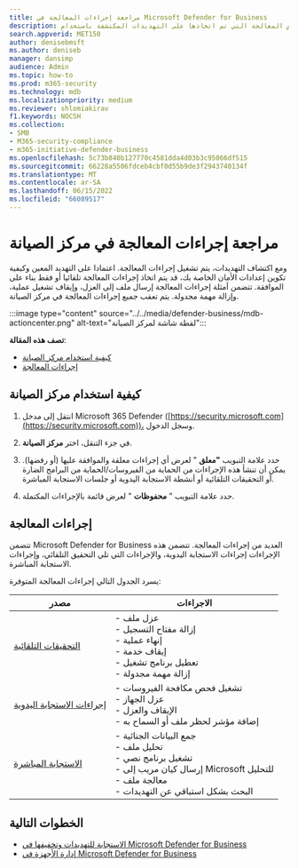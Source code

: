 ```yaml
---
title: مراجعة إجراءات المعالجة في Microsoft Defender for Business
description: عرض المعالجة التي تم اتخاذها على التهديدات المكتشفة باستخدام Defender for Business. يمكنك عرض الإجراءات في مركز الصيانة في مدخل Microsoft 365 Defender.
search.appverid: MET150
author: denisebmsft
ms.author: deniseb
manager: dansimp
audience: Admin
ms.topic: how-to
ms.prod: m365-security
ms.technology: mdb
ms.localizationpriority: medium
ms.reviewer: shlomiakirav
f1.keywords: NOCSH
ms.collection:
- SMB
- M365-security-compliance
- m365-initiative-defender-business
ms.openlocfilehash: 5c73b840b127770c4581dda4d03b3c95066df515
ms.sourcegitcommit: 66228a5506fdceb4cbf0d55b9de3f2943740134f
ms.translationtype: MT
ms.contentlocale: ar-SA
ms.lasthandoff: 06/15/2022
ms.locfileid: "66089517"
---
```

# <a name="review-remediation-actions-in-the-action-center"></a>مراجعة إجراءات المعالجة في مركز الصيانة

ومع اكتشاف التهديدات، يتم تشغيل إجراءات المعالجة. اعتمادا على التهديد المعين وكيفية تكوين إعدادات الأمان الخاصة بك، قد يتم اتخاذ إجراءات المعالجة تلقائيا أو فقط بناء على الموافقة. تتضمن أمثلة إجراءات المعالجة إرسال ملف إلى العزل، وإيقاف تشغيل عملية، وإزالة مهمة مجدولة. يتم تعقب جميع إجراءات المعالجة في مركز الصيانة.

:::image type="content" source="../../media/defender-business/mdb-actioncenter.png" alt-text="لقطة شاشة لمركز الصيانة":::

**تصف هذه المقالة**:

- [كيفية استخدام مركز الصيانة](#how-to-use-the-action-center)
- [إجراءات المعالجة](#remediation-actions)


## <a name="how-to-use-the-action-center"></a>كيفية استخدام مركز الصيانة

1. انتقل إلى مدخل Microsoft 365 Defender ([https://security.microsoft.com](https://security.microsoft.com))، وسجل الدخول.

2. في جزء التنقل، اختر **مركز الصيانة**.

3. حدد علامة التبويب **"معلق** " لعرض أي إجراءات معلقة والموافقة عليها (أو رفضها). يمكن أن تنشأ هذه الإجراءات من الحماية من الفيروسات/الحماية من البرامج الضارة أو التحقيقات التلقائية أو أنشطة الاستجابة اليدوية أو جلسات الاستجابة المباشرة.

4. حدد علامة التبويب " **محفوظات** " لعرض قائمة بالإجراءات المكتملة. 

## <a name="remediation-actions"></a>إجراءات المعالجة

تتضمن Microsoft Defender for Business العديد من إجراءات المعالجة. تتضمن هذه الإجراءات إجراءات الاستجابة اليدوية، والإجراءات التي تلي التحقيق التلقائي، وإجراءات الاستجابة المباشرة.

يسرد الجدول التالي إجراءات المعالجة المتوفرة:

| مصدر  | الاجراءات  |
|---------|---------|
| [التحقيقات التلقائية](../defender-endpoint/automated-investigations.md)      | - عزل ملف <br/>- إزالة مفتاح التسجيل <br/>- إنهاء عملية <br/>- إيقاف خدمة <br/>- تعطيل برنامج تشغيل <br/>- إزالة مهمة مجدولة        |
| [إجراءات الاستجابة اليدوية](../defender-endpoint/respond-machine-alerts.md)   | - تشغيل فحص مكافحة الفيروسات <br/>- عزل الجهاز <br/>- الإيقاف والعزل <br/>- إضافة مؤشر لحظر ملف أو السماح به       |
| [الاستجابة المباشرة](../defender-endpoint/live-response.md)   | - جمع البيانات الجنائية <br/>- تحليل ملف <br/>- تشغيل برنامج نصي <br/>- إرسال كيان مريب إلى Microsoft للتحليل <br/>- معالجة ملف <br/>- البحث بشكل استباقي عن التهديدات         |

## <a name="next-steps"></a>الخطوات التالية

- [الاستجابة للتهديدات وتخفيفها في Microsoft Defender for Business](mdb-respond-mitigate-threats.md)
- [إدارة الأجهزة في Microsoft Defender for Business](mdb-manage-devices.md)